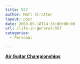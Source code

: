 ```yaml
---
title: 557
author: Matt Stratton
layout: post
date: 2003-06-18T14:30:00+00:00
url: /life-in-general/557
categories:
  - Personal

---
```

**[Air Guitar Championships][1]**

 [1]: http://www.foxnews.com/story/0,2933,89709,00.html